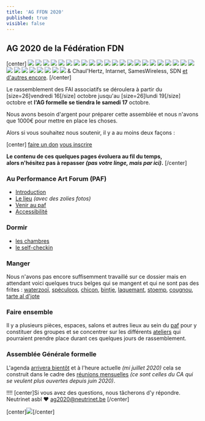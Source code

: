 ```yaml
---
title: 'AG FFDN 2020'
published: true
visible: false
---
```


## AG 2020 de la Fédération FDN

[center]
 ![](logo_ffdn.png?resize=100) ![](logo_ail_network.png?resize=100) ![](logo_aquilenet.png?resize=100) ![](logo_arn.png?resize=100) ![](logo_auvernet.png?resize=100) ![](logo_baionet.png?resize=100) ![](logo_cafai.png?resize=100) ![](logo_faibreizh.png?resize=100) ![](logo_faimaison.png?resize=100) ![](logo_fdn.png?resize=100) ![](logo_franciliens.png?resize=100) ![](logo_grifon.png?resize=100) ![](logo_igwan.png?resize=100) ![](logo_ilico.png?resize=100) ![](logo_illyse.png?resize=100) ![](logo_iloth.png?resize=100) ![](logo_LDN.png?resize=100) ![](logo_midways.png?resize=100) ![](logo_mycelium.png?resize=100) ![](logo_netopi.png?resize=100) ![](logo_neutrinet.png?resize=100) ![](logo_pclight.png?resize=100) ![](logo_rezine.png?resize=100) ![](logo_rhizome.png?resize=100) ![](logo_scani.png?resize=100) ![](logo_stolon.png?resize=100) ![](logo_swissneutral.png?resize=100) ![](logo_tdn.png?resize=100) ![](logo_teleragno.png?resize=100) ![](logo_tetaneutral.png?resize=100) & Chaul'Hertz, Intarnet, SamesWireless, SDN [et d'autres encore](https://www.ffdn.org/fr/membres).
[/center]

Le rassemblement des FAI associatifs se déroulera à partir du [size=26]vendredi 16[/size] octobre jusqu'au [size=26]lundi 19[/size] octobre et **l'AG formelle se tiendra le samedi 17** octobre.

Nous avons besoin d'argent pour préparer cette assemblée et nous n'avons que 1000€ pour mettre en place les choses.

Alors si vous souhaitez nous soutenir, il y a au moins deux façons :

[center]
[faire un don](don?classes=btn,btn-primary,btn-lg)
[vous inscrire](inscription?classes=btn,btn-error,btn-lg) 

**Le contenu de ces quelques pages évoluera au fil du temps, </br>alors n'hésitez pas à repasser *(pas votre linge, mais par ici)*.**
[/center]

### Au Performance Art Forum (PAF)

* [Introduction](paf/introduction)
* [Le lieu](paf/lieu) _(avec des zolies fotos)_
* [Venir au paf](paf/venir)
* [Accessibilité](paf/accessibilite)

### Dormir

* [les chambres](paf/lieu/chambres)
* [le self-checkin](paf/self-checkin)

### Manger

Nous n'avons pas encore suffisemment travaillé sur ce dossier mais en attendant voici quelques trucs belges qui se mangent et qui ne sont pas des frites : [waterzooï](https://fr.wikipedia.org/wiki/Waterzoo%C3%AF), [spéculoos](https://fr.wikipedia.org/wiki/Sp%C3%A9culoos), [chicon](https://fr.wikipedia.org/wiki/Endive), [bintje](https://fr.wikipedia.org/wiki/Bintje), [laquemant](https://fr.wikipedia.org/wiki/Lacquemant), [stoemp](https://fr.wikipedia.org/wiki/Stoemp), [cougnou](https://fr.wikipedia.org/wiki/Cougnou), [tarte al d'jote](https://fr.wikipedia.org/wiki/Tarte_al_d%27jote)

### Faire ensemble

Il y a plusieurs pièces, espaces, salons et autres lieux au sein du [paf](paf/lieu) pour y constituer des groupes et se concentrer sur les différents [ateliers](ateliers) qui pourraient prendre place durant ces quelques jours de rassemblement.

### Assemblée Générale formelle

L'agenda [arrivera bientôt](https://pads.ffdn.org/p/ag2020-ordre-du-jour-im3w2t8?) et à l'heure actuelle *(mi juillet 2020)* cela se construit dans le cadre des [réunions mensuelles](https://www.ffdn.org/wiki/doku.php?id=compte_rendus#reunions_du_ca) _(ce sont celles du CA qui se veulent plus ouvertes depuis juin 2020)_.

!!!! [center]Si vous avez des questions, nous tâcherons d'y répondre.</br>Neutrinet asbl ♥ <a href="mailto:ag2020@neutrinet.be?subject=[AGFFDN2020] Accueil&body=Étant passé par la page d'accueil de l'AG, j'ai l'une ou l'autre question remarque ou commentaire.%0D%0A%0D%0A%0D%0A">ag2020@neutrinet.be</a> [/center]

[center]![](space_ship.png)[/center]
